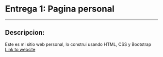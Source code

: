 # Entrega 1: Pagina personal
---
## Descripcion:
Este es mi sitio web personal, lo construi usando HTML, CSS y Bootstrap
[Link to website](MartinGalvanCastro.github.io)
